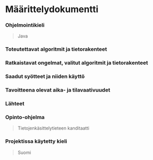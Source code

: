 # Määrittelydokumentti  
### Ohjelmointikieli  
> Java 
### Toteutettavat algoritmit ja tietorakenteet  

### Ratkaistavat ongelmat, valitut algoritmit ja tietorakenteet  
### Saadut syötteet ja niiden käyttö   
### Tavoitteena olevat aika- ja tilavaativuudet   
### Lähteet   
### Opinto-ohjelma   
> Tietojenkäsittelytieteen kanditaatti  
### Projektissa käytetty kieli  
> Suomi